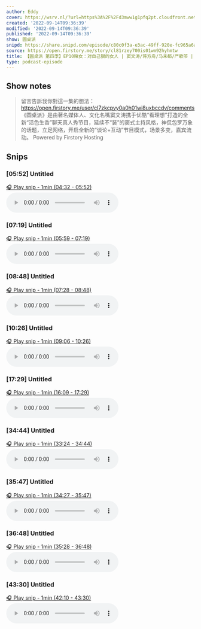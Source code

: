 ```yaml
---
author: Eddy
cover: https://wsrv.nl/?url=https%3A%2F%2Fd3mww1g1pfq2pt.cloudfront.net%2FAvatar%2Fcl7zkcpvy0a0h01wi8uxbccdv%2F1666234585141.jpg&w=200&h=200
created: '2022-09-14T09:36:39'
modified: '2022-09-14T09:36:39'
published: '2022-09-14T09:36:39'
show: 圆桌派
snipd: https://share.snipd.com/episode/c80c0f3a-e3ac-49ff-920e-fc965a6a0e8f
source: https://open.firstory.me/story/cl81rzey700is01wm92hyhmtw
title: 【圆桌派 第四季】EP10赌女：对自己狠的女人 | 窦文涛/蒋方舟/马未都/严歌苓 | 优酷纪实 YOUKU DOCUMENTARY
type: podcast-episode
---
```



## Show notes
> 留言告訴我你對這一集的想法：  https://open.firstory.me/user/cl7zkcpvy0a0h01wi8uxbccdv/comments   《圆桌派》是由著名媒体人、文化名嘴窦文涛携手优酷“看理想”打造的全新“活色生香”聊天真人秀节目，延续不“装”的窦式主持风格，神侃包罗万象的话题，立足网络，开启全新的“谈论+互动”节目模式，场景多变，嘉宾流动。
> Powered by  Firstory Hosting

## Snips
### [05:52] Untitled
[🎧 Play snip - 1min️ (04:32 - 05:52)](https://share.snipd.com/snip/39b5d02f-1664-4e62-825f-c82beb722665)
<audio controls> <source src="https://backend.endpoints.firstory-709db.cloud.goog/play.mp3?url=https%3A%2F%2Fd3mww1g1pfq2pt.cloudfront.net%2FRecord%2Fcl7zkcpvy0a0h01wi8uxbccdv%2Fcl81rzey700it01wm28bwec9x.mp3%3Fv%3D1663169482852#t=04:32,05:52"> </audio>
### [07:19] Untitled
[🎧 Play snip - 1min️ (05:59 - 07:19)](https://share.snipd.com/snip/b54f6dbb-1574-4bbc-99e3-03b64b8045a3)
<audio controls> <source src="https://backend.endpoints.firstory-709db.cloud.goog/play.mp3?url=https%3A%2F%2Fd3mww1g1pfq2pt.cloudfront.net%2FRecord%2Fcl7zkcpvy0a0h01wi8uxbccdv%2Fcl81rzey700it01wm28bwec9x.mp3%3Fv%3D1663169482852#t=05:59,07:19"> </audio>
### [08:48] Untitled
[🎧 Play snip - 1min️ (07:28 - 08:48)](https://share.snipd.com/snip/8b923ab2-80d0-4063-aa1f-e7be396b3d27)
<audio controls> <source src="https://backend.endpoints.firstory-709db.cloud.goog/play.mp3?url=https%3A%2F%2Fd3mww1g1pfq2pt.cloudfront.net%2FRecord%2Fcl7zkcpvy0a0h01wi8uxbccdv%2Fcl81rzey700it01wm28bwec9x.mp3%3Fv%3D1663169482852#t=07:28,08:48"> </audio>
### [10:26] Untitled
[🎧 Play snip - 1min️ (09:06 - 10:26)](https://share.snipd.com/snip/cf416eb8-a017-4b80-a94b-32dfa51339d9)
<audio controls> <source src="https://backend.endpoints.firstory-709db.cloud.goog/play.mp3?url=https%3A%2F%2Fd3mww1g1pfq2pt.cloudfront.net%2FRecord%2Fcl7zkcpvy0a0h01wi8uxbccdv%2Fcl81rzey700it01wm28bwec9x.mp3%3Fv%3D1663169482852#t=09:06,10:26"> </audio>
### [17:29] Untitled
[🎧 Play snip - 1min️ (16:09 - 17:29)](https://share.snipd.com/snip/81d31179-9132-4da9-acdf-ade5672b3d2f)
<audio controls> <source src="https://backend.endpoints.firstory-709db.cloud.goog/play.mp3?url=https%3A%2F%2Fd3mww1g1pfq2pt.cloudfront.net%2FRecord%2Fcl7zkcpvy0a0h01wi8uxbccdv%2Fcl81rzey700it01wm28bwec9x.mp3%3Fv%3D1663169482852#t=16:09,17:29"> </audio>
### [34:44] Untitled
[🎧 Play snip - 1min️ (33:24 - 34:44)](https://share.snipd.com/snip/cce3d76c-dd3d-4322-8abf-8dd13bdada20)
<audio controls> <source src="https://backend.endpoints.firstory-709db.cloud.goog/play.mp3?url=https%3A%2F%2Fd3mww1g1pfq2pt.cloudfront.net%2FRecord%2Fcl7zkcpvy0a0h01wi8uxbccdv%2Fcl81rzey700it01wm28bwec9x.mp3%3Fv%3D1663169482852#t=33:24,34:44"> </audio>
### [35:47] Untitled
[🎧 Play snip - 1min️ (34:27 - 35:47)](https://share.snipd.com/snip/279aba3c-b452-47b5-bf3d-1431fa323296)
<audio controls> <source src="https://backend.endpoints.firstory-709db.cloud.goog/play.mp3?url=https%3A%2F%2Fd3mww1g1pfq2pt.cloudfront.net%2FRecord%2Fcl7zkcpvy0a0h01wi8uxbccdv%2Fcl81rzey700it01wm28bwec9x.mp3%3Fv%3D1663169482852#t=34:27,35:47"> </audio>
### [36:48] Untitled
[🎧 Play snip - 1min️ (35:28 - 36:48)](https://share.snipd.com/snip/38393dd4-36f7-4c09-b1a3-425338048ead)
<audio controls> <source src="https://backend.endpoints.firstory-709db.cloud.goog/play.mp3?url=https%3A%2F%2Fd3mww1g1pfq2pt.cloudfront.net%2FRecord%2Fcl7zkcpvy0a0h01wi8uxbccdv%2Fcl81rzey700it01wm28bwec9x.mp3%3Fv%3D1663169482852#t=35:28,36:48"> </audio>
### [43:30] Untitled
[🎧 Play snip - 1min️ (42:10 - 43:30)](https://share.snipd.com/snip/461a5210-8919-41c8-8d03-12be40da6c70)
<audio controls> <source src="https://backend.endpoints.firstory-709db.cloud.goog/play.mp3?url=https%3A%2F%2Fd3mww1g1pfq2pt.cloudfront.net%2FRecord%2Fcl7zkcpvy0a0h01wi8uxbccdv%2Fcl81rzey700it01wm28bwec9x.mp3%3Fv%3D1663169482852#t=42:10,43:30"> </audio>
